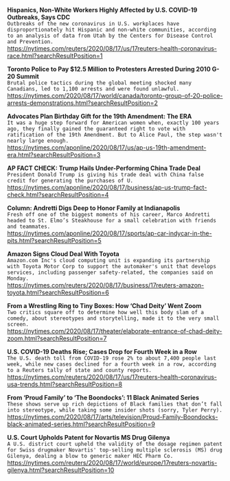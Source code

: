 **Hispanics, Non-White Workers Highly Affected by U.S. COVID-19 Outbreaks, Says CDC**\
`Outbreaks of the new coronavirus in U.S. workplaces have disproportionately hit Hispanic and non-white communities, according to an analysis of data from Utah by the Centers for Disease Control and Prevention.`\
https://nytimes.com/reuters/2020/08/17/us/17reuters-health-coronavirus-race.html?searchResultPosition=1

**Toronto Police to Pay $12.5 Million to Protesters Arrested During 2010 G-20 Summit**\
`Brutal police tactics during the global meeting shocked many Canadians, led to 1,100 arrests and were found unlawful.`\
https://nytimes.com/2020/08/17/world/canada/toronto-group-of-20-police-arrests-demonstrations.html?searchResultPosition=2

**Advocates Plan Birthday Gift for the 19th Amendment: The ERA**\
`It was a huge step forward for American women when, exactly 100 years ago, they finally gained the guaranteed right to vote with ratification of the 19th Amendment. But to Alice Paul, the step wasn't nearly large enough.`\
https://nytimes.com/aponline/2020/08/17/us/ap-us-19th-amendment-era.html?searchResultPosition=3

**AP FACT CHECK: Trump Hails Under-Performing China Trade Deal**\
`President Donald Trump is giving his trade deal with China false credit for generating the purchases of U.`\
https://nytimes.com/aponline/2020/08/17/business/ap-us-trump-fact-check.html?searchResultPosition=4

**Column: Andretti Digs Deep to Honor Family at Indianapolis**\
`Fresh off one of the biggest moments of his career, Marco Andretti headed to St. Elmo’s Steakhouse for a small celebration with friends and teammates. `\
https://nytimes.com/aponline/2020/08/17/sports/ap-car-indycar-in-the-pits.html?searchResultPosition=5

**Amazon Signs Cloud Deal With Toyota**\
`Amazon.com Inc's cloud computing unit is expanding its partnership with Toyota Motor Corp to support the automaker's unit that develops services, including passenger safety-related, the companies said on Monday.`\
https://nytimes.com/reuters/2020/08/17/business/17reuters-amazon-toyota.html?searchResultPosition=6

**From a Wrestling Ring to Tiny Boxes: How ‘Chad Deity’ Went Zoom**\
`Two critics square off to determine how well this body slam of a comedy, about stereotypes and storytelling, made it to the very small screen.`\
https://nytimes.com/2020/08/17/theater/elaborate-entrance-of-chad-deity-zoom.html?searchResultPosition=7

**U.S. COVID-19 Deaths Rise; Cases Drop for Fourth Week in a Row**\
`The U.S. death toll from COVID-19 rose 2% to about 7,400 people last week, while new cases declined for a fourth week in a row, according to a Reuters tally of state and county reports.`\
https://nytimes.com/reuters/2020/08/17/us/17reuters-health-coronavirus-usa-trends.html?searchResultPosition=8

**From ‘Proud Family’ to ‘The Boondocks’: 11 Black Animated Series**\
`These shows serve up rich depictions of Black families that don’t fall into stereotype, while taking some insider shots (sorry, Tyler Perry).`\
https://nytimes.com/2020/08/17/arts/television/Proud-Family-Boondocks-black-animated-series.html?searchResultPosition=9

**U.S. Court Upholds Patent for Novartis MS Drug Gilenya**\
`A U.S. district court upheld the validity of the dosage regimen patent for Swiss drugmaker Novartis' top-selling multiple sclerosis (MS) drug Gilenya, dealing a blow to generic maker HEC Pharm Co.`\
https://nytimes.com/reuters/2020/08/17/world/europe/17reuters-novartis-gilenya.html?searchResultPosition=10

